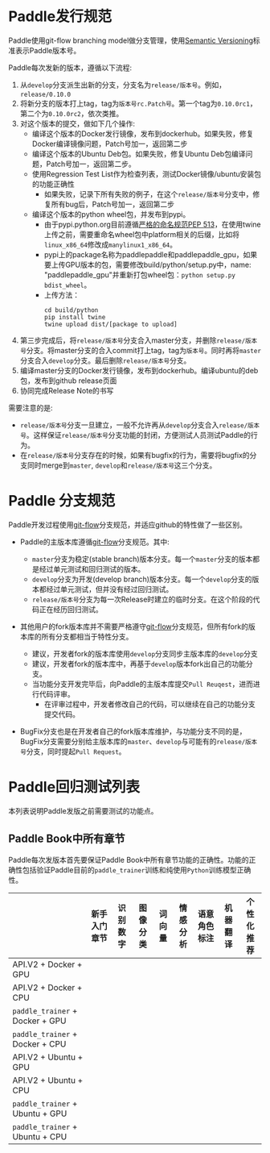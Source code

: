 # Paddle发行规范

Paddle使用git-flow branching model做分支管理，使用[Semantic Versioning](http://semver.org/)标准表示Paddle版本号。

Paddle每次发新的版本，遵循以下流程:

1. 从`develop`分支派生出新的分支，分支名为`release/版本号`。例如，`release/0.10.0`
2. 将新分支的版本打上tag，tag为`版本号rc.Patch号`。第一个tag为`0.10.0rc1`，第二个为`0.10.0rc2`，依次类推。
3. 对这个版本的提交，做如下几个操作:
	* 编译这个版本的Docker发行镜像，发布到dockerhub。如果失败，修复Docker编译镜像问题，Patch号加一，返回第二步
	* 编译这个版本的Ubuntu Deb包。如果失败，修复Ubuntu Deb包编译问题，Patch号加一，返回第二步。
	* 使用Regression Test List作为检查列表，测试Docker镜像/ubuntu安装包的功能正确性
		* 如果失败，记录下所有失败的例子，在这个`release/版本号`分支中，修复所有bug后，Patch号加一，返回第二步
	* 编译这个版本的python wheel包，并发布到pypi。
		* 由于pypi.python.org目前遵循[严格的命名规范PEP 513](https://www.python.org/dev/peps/pep-0513)，在使用twine上传之前，需要重命名wheel包中platform相关的后缀，比如将`linux_x86_64`修改成`manylinux1_x86_64`。
		* pypi上的package名称为paddlepaddle和paddlepaddle_gpu，如果要上传GPU版本的包，需要修改build/python/setup.py中，name: "paddlepaddle_gpu"并重新打包wheel包：`python setup.py bdist_wheel`。
		* 上传方法：
			```
			cd build/python
			pip install twine
			twine upload dist/[package to upload]
			```
4. 第三步完成后，将`release/版本号`分支合入master分支，并删除`release/版本号`分支。将master分支的合入commit打上tag，tag为`版本号`。同时再将`master`分支合入`develop`分支。最后删除`release/版本号`分支。
5. 编译master分支的Docker发行镜像，发布到dockerhub。编译ubuntu的deb包，发布到github release页面
6. 协同完成Release Note的书写


需要注意的是:

* `release/版本号`分支一旦建立，一般不允许再从`develop`分支合入`release/版本号`。这样保证`release/版本号`分支功能的封闭，方便测试人员测试Paddle的行为。
* 在`release/版本号`分支存在的时候，如果有bugfix的行为，需要将bugfix的分支同时merge到`master`, `develop`和`release/版本号`这三个分支。

# Paddle 分支规范

Paddle开发过程使用[git-flow](http://nvie.com/posts/a-successful-git-branching-model/)分支规范，并适应github的特性做了一些区别。

* Paddle的主版本库遵循[git-flow](http://nvie.com/posts/a-successful-git-branching-model/)分支规范。其中:
	* `master`分支为稳定(stable branch)版本分支。每一个`master`分支的版本都是经过单元测试和回归测试的版本。
	* `develop`分支为开发(develop branch)版本分支。每一个`develop`分支的版本都经过单元测试，但并没有经过回归测试。
	* `release/版本号`分支为每一次Release时建立的临时分支。在这个阶段的代码正在经历回归测试。

* 其他用户的fork版本库并不需要严格遵守[git-flow](http://nvie.com/posts/a-successful-git-branching-model/)分支规范，但所有fork的版本库的所有分支都相当于特性分支。
	* 建议，开发者fork的版本库使用`develop`分支同步主版本库的`develop`分支
	* 建议，开发者fork的版本库中，再基于`develop`版本fork出自己的功能分支。
	* 当功能分支开发完毕后，向Paddle的主版本库提交`Pull Reuqest`，进而进行代码评审。
		* 在评审过程中，开发者修改自己的代码，可以继续在自己的功能分支提交代码。 

* BugFix分支也是在开发者自己的fork版本库维护，与功能分支不同的是，BugFix分支需要分别给主版本库的`master`、`develop`与可能有的`release/版本号`分支，同时提起`Pull Request`。

# Paddle回归测试列表

本列表说明Paddle发版之前需要测试的功能点。

## Paddle Book中所有章节

Paddle每次发版本首先要保证Paddle Book中所有章节功能的正确性。功能的正确性包括验证Paddle目前的`paddle_trainer`训练和纯使用`Python`训练模型正确性。

| | 新手入门章节 | 识别数字 | 图像分类 | 词向量 | 情感分析 | 语意角色标注 | 机器翻译 | 个性化推荐 |
| --- | --- | --- | --- | --- | --- | --- | --- | --- |
| API.V2 + Docker + GPU  |  |  |  |  |  |  |  |  |
| API.V2 + Docker + CPU  |  |  |  |  |  |  |  |  |
| `paddle_trainer` + Docker + GPU |  |  |  |  |  |  |  |  |
| `paddle_trainer` + Docker + CPU |  |  |  |  |  |  |  |  |
| API.V2 + Ubuntu + GPU |  |  |  |  |  |  |  |  |
| API.V2 + Ubuntu + CPU |  |  |  |  |  |  |  |  |
| `paddle_trainer` + Ubuntu + GPU |  |  |  |  |  |  |  |  |
| `paddle_trainer` + Ubuntu + CPU |  |  |  |  |  |  |  |  |
